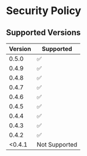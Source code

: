# Security Policy

## Supported Versions

| Version | Supported          |
|---------| ------------------ |
| 0.5.0   | :white_check_mark: |
| 0.4.9   | :white_check_mark: |
| 0.4.8   | :white_check_mark: |
| 0.4.7   | :white_check_mark: |
| 0.4.6   | :white_check_mark: |
| 0.4.5   | :white_check_mark: |
| 0.4.4   | :white_check_mark: |
| 0.4.3   | :white_check_mark: |
| 0.4.2   | :white_check_mark: |
| <0.4.1  |   Not Supported    | 
